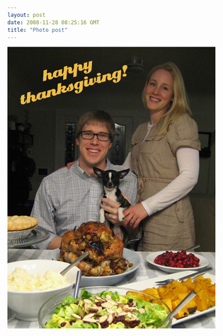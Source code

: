 ```yaml
---
layout: post
date: 2008-11-28 08:25:16 GMT
title: "Photo post"
---
```

![travisj](/images/f088e0a815825423ae19ffefce8726ea23b26654ebd1a0feadcdd2da29236094.jpg)

